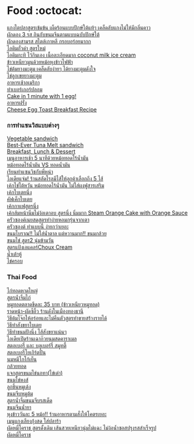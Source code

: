 # Food :octocat:<br>
[แกงไตปลาสูตรเข้มข้น เผ็ดร้อนแบบปักษ์ใต้แท้ๆ เคล็ดลับแกงไม่ให้มีกลิ่นคาว](https://www.youtube.com/watch?v=I42CHLtOj7g)<br>
[ผักดอง 3 รส กินกับขนมจีนตามแบบฉบับปักษ์ใต้](https://www.youtube.com/watch?v=6oeXMnAbYl0)<br>
[ผักดองสามรส สไตล์เกาหลี กรอบอร่อยมากก](https://www.youtube.com/watch?v=1jV_PKoGMK8)<br>
[ไอติมถั่วดำ สูตรใหม่](https://www.youtube.com/watch?v=aHVRm2ErvXY)<br>
[ไอติมกะทิ ไว้กินเอง เนื้อละเอียดมาก coconut milk ice cream](https://www.youtube.com/watch?v=DsJe6JEyXwo)<br>
[ข้าวเหนียวมูนด้วยหม้อหุงข้าวไฟฟ้า](https://www.youtube.com/watch?v=ugvVPn2DHto)<br>
[ไข่ต้มยางมะตูม เคล็ดลับง่ายๆ ได้ยางมะตูมดังใจ](https://www.youtube.com/watch?v=8D0iFNGhJaQ)<br>
[ไข่ลูกเขยยางมะตูม](https://www.youtube.com/watch?v=NcxzhITLuYI)<br>
[อาหารเช้าอเมริกา](https://www.youtube.com/watch?v=z52C_XdeYvc)<br>
[ทำเบอร์เกอร์ปลอม](https://www.youtube.com/watch?v=H6IjZsGNX6A)<br>
[Cake in 1 minute with 1 egg!](https://www.youtube.com/watch?v=a8us7um2-kI)<br>
[อาหารฝรั่ง](https://www.youtube.com/watch?v=OWp0JROltMU)<br>
[Cheese Egg Toast Breakfast Recipe](https://www.youtube.com/watch?v=atrx60ulTJo)<br>

### **การทำแซนวิสแบบต่างๆ**
[Vegetable sandwich](https://www.youtube.com/watch?v=YfMEk4eiQM4)<br>
[Best-Ever Tuna Melt sandwich](https://www.youtube.com/watch?v=rlOywSJnPOU)<br>
[Breakfast, Lunch & Dessert](https://www.youtube.com/watch?v=Jg32cjPTXCM)<br>
[เมนูอาหารเช้า 5 นาทีด้วยหม้อทอดไร้น้ำมัน](https://www.youtube.com/watch?v=1xi4cbrlIVs)<br>
[หม้อทอดไร้น้ำมัน VS ทอดน้ำมัน](https://www.youtube.com/watch?v=S2_wxcM0coI)<br>
[เรียน​ท​ำ​แซนวิช​กับ​พี่​หน่า​](https://www.youtube.com/watch?v=4xwMJaqwvMU)<br>
[ไอเดียแจ่ม! ร้านสลัดโรลมีไส้ให้ลูกค้าเลือกถึง 5 ไส้](https://www.youtube.com/watch?v=-H5bl1M3Vmw)<br>
[เค้กไข่ไต้หวัน หม้อทอดไร้น้ำมัน ไม่ใส่ผงฟูสารเสริม](https://www.youtube.com/watch?v=oos3mKjX5Og)<br>
[เค้กใบเตยนึ่ง](https://www.youtube.com/watch?v=pPBvvzlUoiM)<br>
[คัฟเค็กใบเตย](https://www.youtube.com/watch?v=FlJd4A9ne_8)<br>
[เค้กกาแฟสูตรนึ่ง](https://www.youtube.com/watch?v=ixlO8bZrdMo)<br>
[เค้กส้มหน้านิ่มไม่ง้อเตาอบ สูตรนึ่ง นิ่มมาก Steam Orange Cake with Orange Sauce](https://www.youtube.com/watch?v=a_OlaxiaZo8)<br>
[ครัวซองค์เนยสดสูตรทำง่ายหอมกรุ่นจากเตา](https://www.youtube.com/watch?v=ZZYOu7Iigss)<br>
[ครัวซองต์ ทำแบบนี้ ง่ายกว่าเยอะ](https://www.youtube.com/watch?v=MzsFKWSSfns)<br>
[ขนมโบราณ!! ไม่ใส่น้ำตาล แต่หวานมาก!! ขนมกล้วย](https://www.youtube.com/watch?v=x5AOLd27Pvc)<br>
[ขนมไข่ สูตร2 นุ่มข้ามวัน](https://www.youtube.com/watch?v=FWDCJfDCiXM)<br>
[สูตรแป้งเอแคลร์Choux Cream](https://www.youtube.com/watch?v=pTSEKQyXe8s)<br>
[น้ำเต้าหู้](https://www.youtube.com/watch?v=1IYb_zkknLE)<br>
[ไข่ครอบ](https://www.youtube.com/watch?v=uXNRXsmKEA0)<br>
### **Thai Food**
[ไก่ทอดหาดใหญ่](https://www.youtube.com/watch?v=wfED__ZgWp8)<br>
[สูตรน้ำจิ้มไก่](https://www.youtube.com/watch?v=eWaKv3h-ccE)<br>
[หมูทอดตลาดขีดละ 35 บาท (ข้าวเหนียวหมูทอด)](https://www.youtube.com/watch?v=Ky51_h9hGK0)<br>
[ราดหน้า-ผัดซีอิ๊ว ร้านดังในเมืองทองธานี](https://www.youtube.com/watch?v=bG3M27GvDkI)<br>
[วิธีต้มโจ๊กให้อร่อยและไม่คืนตัวสูตรทำขายสร้างรายได้](https://www.youtube.com/watch?v=DvhFUbpXE1c)<br>
[วิธีทำสังขยาใบเตย](https://www.youtube.com/watch?v=khS6RyKeBoA)<br>
[วิธีทำขนมปังนึ่ง ไส้สังขยาแน่นๆ ](https://www.youtube.com/watch?v=qw7VIQCzBIU)<br>
[ไอเดียเปิดร้านเฉาก๊วยนมสดคาราเมล](https://www.youtube.com/watch?v=bj-GZyYHpKk)<br>
[สตอเบอรี่ และ บลูเบอร์รี่ สมูทตี้](https://www.youtube.com/watch?v=Fi3m9pbCKaw)<br>
[สตอเบอรี่โยเกิร์ตปั่น](https://www.youtube.com/watch?v=dkfXv29e7e0)<br>
[นมหมีโกโก้เย็น](https://www.youtube.com/watch?v=1G7Rk-H3RWU)<br>
[กล้วยทอด](https://www.youtube.com/watch?v=QrCEE5RkXFg)<br>
[แจกสูตรขนมไข่นกทา(ไข่เต่า)](https://www.youtube.com/watch?v=aYWI_emW8kk)<br>
[ขนมไข่หงส์ ](https://www.youtube.com/watch?v=C2CljD9ZrxA)<br>
[ลูกชิ้นหมูเด้ง](https://www.youtube.com/watch?v=wTR0REUQYSQ)<br>
[ขนมจีบหมูต้ม](https://www.youtube.com/watch?v=jwDFehzfvsk)<br>
[สูตรน้ำจิ้มขนมจีบรสเด็ด](https://www.youtube.com/watch?v=ZajpCQsc7NQ)<br>
[ขนมจีนน้ำยา](https://www.youtube.com/watch?v=d_Zk4aHV398)<br>
[หุงข้าววันละ 5 หม้อ!! ร้านอาหารตามสั่งให้โคตรเยอะ](https://www.youtube.com/watch?v=vNBfuX2SZAE)<br>
[เมนูแกงเลียงกุ้งสด ใส่ปลาร้า](https://www.youtube.com/watch?v=Fg2nyoo6HGE)<br>
[ผัดหมี่โคราช สูตรดั้งเดิม เส้นสวยเหนียวนุ่มไม่แฉะ ไม่ง้อน้ำซอสปรุงรสสำเร็จรูป](https://www.youtube.com/watch?v=TMM2GfCFBLs)<br>
[ผัดหมี่โคราช](https://www.youtube.com/watch?v=B8QZfII4108)<br>
